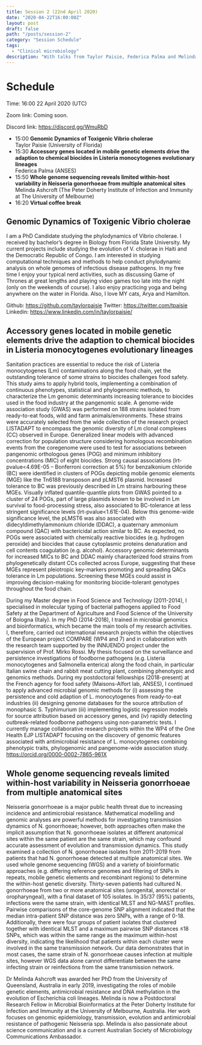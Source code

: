 ```yaml
---
title: Session 2 (22nd April 2020)
date: "2020-04-22T16:00:00Z"
layout: post
draft: false
path: "/posts/session-2"
category: "Session Schedule"
tags:
  - "Clinical microbiology"
description: "With talks from Taylor Paisie, Federica Palma and Melinda Ashcroft"
---
```


# Schedule 

Time: 16:00 22 April 2020 (UTC) 

Zoom link: Coming soon.

Discord link: https://discord.gg/WmuRbD

* 15:00 **Genomic Dynamics of Toxigenic Vibrio cholerae**  
  Taylor Paisie (University of Florida)  
* 15:30 **Accessory genes located in mobile genetic elements drive the adaption to chemical biocides in Listeria monocytogenes evolutionary lineages**  
  Federica Palma (ANSES)
* 15:50 **Whole genome sequencing reveals limited within-host variability in Neisseria gonorrhoeae from multiple anatomical sites**  
  Melinda Ashcroft (The Peter Doherty Institute of Infection and Immunity at The University of Melbourne)   
* 16:20 **Virtual coffee break**

## Genomic Dynamics of Toxigenic Vibrio cholerae
I am a PhD Candidate studying the phylodynamics of Vibrio cholerae.  I received by bachelor’s degree in Biology from Florida State University.  My current projects include studying the evolution of V. cholerae in Haiti and the Democratic Republic of Congo.  I am interested in studying computational techniques and methods to help conduct phylodynamic analysis on whole genomes of infectious disease pathogens.  In my free time I enjoy your typical nerd activities, such as discussing Game of Thrones at great lengths and playing video games too late into the night (only on the weekends of course).  I also enjoy practicing yoga and being anywhere on the water in Florida.  Also, I love MY cats, Arya and Hamilton. 

Github:  https://github.com/taylorpaisie
Twitter:  https://twitter.com/tpaisie
Linkedin:  https://www.linkedin.com/in/taylorpaisie/

## Accessory genes located in mobile genetic elements drive the adaption to chemical biocides in Listeria monocytogenes evolutionary lineages
Sanitation practices are essential to reduce the risk of Listeria monocytogenes (Lm) contaminations along the food chain, yet the outstanding tolerance of some strains to biocides challenges food safety. This study aims to apply hybrid tools, implementing a combination of continuous phenotypes, statistical and phylogenomic methods, to characterize the Lm genomic determinants increasing tolerance to biocides used in the food industry at the pangenomic scale.
A genome-wide association study (GWAS) was performed on 188 strains isolated from ready-to-eat foods, wild and farm animals/environments. These strains were accurately selected from the wide collection of the research project LISTADAPT to encompass the genomic diversity of Lm clonal complexes (CC) observed in Europe. Generalized linear models with advanced correction for population structure considering homologous recombination events from the coregenome were used to test for associations between pangenomic orthologous genes (POG) and minimum inhibitory concentrations (MIC) of eight biocides.
Strong causal associations (lrt-pvalue<4.69E-05 – Bonferroni correction at 5%) for benzalkonium chloride (BC) were identified in clusters of POGs depicting mobile genomic elements (MGE) like the Tn6188 transposon and pLMST6 plasmid. Increased tolerance to BC was previously described in Lm strains harbouring these MGEs. Visually inflated quantile-quantile plots from GWAS pointed to a cluster of 24 POGs, part of large plasmids known to be involved in Lm survival to food-processing stress, also associated to BC-tolerance at less stringent significance levels (lrt-pvalue<1.61E-04). Below this genome-wide significance level, the pLMST6 was also associated with didecyldimethylammonium chloride (DDAC), a quaternary ammonium compound (QAC) with bactericidal action similar to BC. As expected, no POGs were associated with chemically reactive biocides (e.g. hydrogen peroxide) and biocides that cause cytoplasmic proteins denaturation and cell contents coagulation (e.g. alcohol).
Accessory genomic determinants for increased MICs to BC and DDAC mainly characterized food strains from phylogenetically distant CCs collected across Europe, suggesting that these MGEs represent pleiotropic key-markers promoting and spreading QACs tolerance in Lm populations. Screening these MGEs could assist in improving decision-making for monitoring biocide-tolerant genotypes throughout the food chain.

During my Master degree in Food Science and Technology (2011-2014), I specialised in molecular typing of bacterial pathogens applied to Food Safety at the Department of Agriculture and Food Science of the University of Bologna (Italy). In my PhD (2014-2018), I trained in microbial genomics and bioinformatics, which became the main tools of my research activities. I, therefore, carried out international research projects within the objectives of the European project COMPARE (WP4 and 7) and in collaboration with the research team supported by the INNUENDO project under the supervision of Prof. Mirko Rossi. My thesis focused on the surveillance and persistence investigations of foodborne pathogens (e.g. Listeria monocytogenes and Salmonella enterica) along the food chain, in particular Italian swine chain and rabbit meat cutting plant, combining phenotypic and genomics methods. During my postdoctoral fellowships (2018-present) at the French agency for food safety (Maisons-Alfort lab, ANSES), I continued to apply advanced microbial genomic methods for (i) assessing the persistence and cold adaption of L. monocytogenes from ready-to-eat industries (ii) designing genome databases for the source attribution of monophasic S. Typhimurium (iii) implementing logistic regression models for source attribution based on accessory genes, and (iv) rapidly detecting outbreak-related foodborne pathogens using non-parametric tests. I currently manage collaborative research projects within the WP4 of the One Health EJP LISTADAPT focusing on the discovery of genomic features associated with antimicrobial resistance of L. monocytogenes combining phenotypic traits, phylogenomic and pangenome-wide association study. https://orcid.org/0000-0002-7865-961X

## Whole genome sequencing reveals limited within-host variability in Neisseria gonorrhoeae from multiple anatomical sites
Neisseria gonorrhoeae is a major public health threat due to increasing incidence and antimicrobial resistance. Mathematical modelling and genomic analyses are powerful methods for investigating transmission dynamics of N. gonorrhoeae; however, both approaches often make the implicit assumption that N. gonorrhoeae isolates at different anatomical sites within the same patient are the same strain, which may confound accurate assessment of evolution and transmission dynamics. This study examined a collection of N. gonorrhoeae isolates from 2011-2019 from patients that had N. gonorrhoeae detected at multiple anatomical sites. We used whole genome sequencing (WGS) and a variety of bioinformatic approaches (e.g. differing reference genomes and filtering of SNPs in repeats, mobile genetic elements and recombinant regions) to determine the within-host genetic diversity. Thirty-seven patients had cultured N. gonorrhoeae from two or more anatomical sites (urogenital, anorectal or oropharyngeal), with a final dataset of 105 isolates. In 35/37 (95%) patients, infections were the same strain, with identical MLST and NG-MAST profiles. Pairwise comparisons of the core-genome SNP alignment indicated that the median intra-patient SNP distance was zero SNPs, with a range of 0-18. Additionally, there were four groups of patient isolates that clustered together with identical MLST and a maximum pairwise SNP distances ≤18 SNPs, which was within the same range as the maximum within-host diversity, indicating the likelihood that patients within each cluster were involved in the same transmission network. Our data demonstrates that in most cases, the same strain of N. gonorrhoeae causes infection at multiple sites, however WGS data alone cannot differentiate between the same infecting strain or reinfections from the same transmission network. 

Dr Melinda Ashcroft was awarded her PhD from the University of Queensland, Australia in early 2019, investigating the roles of mobile genetic elements, antimicrobial resistance and DNA methylation in the evolution of Escherichia coli lineages. Melinda is now a Postdoctoral Research Fellow in Microbial Bioinformatics at the Peter Doherty Institute for Infection and Immunity at the University of Melbourne, Australia. Her work focuses on genomic epidemiology, transmission, evolution and antimicrobial resistance of pathogenic Neisseria spp. Melinda is also passionate about science communication and is a current Australian Society of Microbiology Communications Ambassador. 
